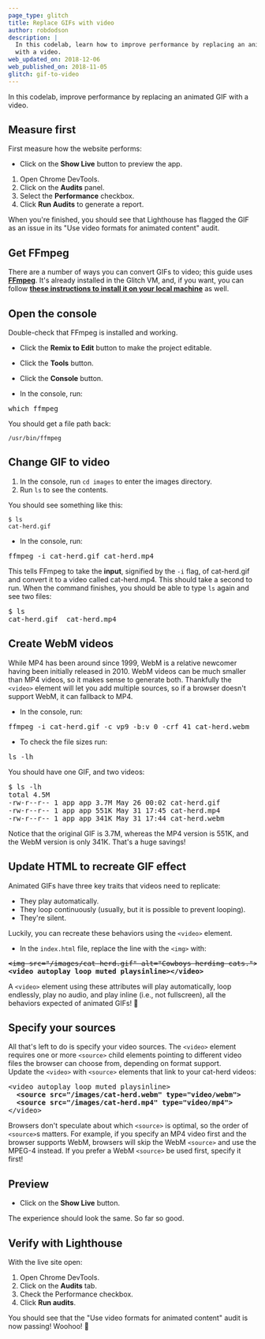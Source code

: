 ```yaml
---
page_type: glitch
title: Replace GIFs with video
author: robdodson
description: |
  In this codelab, learn how to improve performance by replacing an animated GIF
  with a video.
web_updated_on: 2018-12-06
web_published_on: 2018-11-05
glitch: gif-to-video
---
```


In this codelab, improve performance by replacing an animated GIF with a
video.

## Measure first

First measure how the website performs:

- Click on the **Show Live** button to preview the app.

1. Open Chrome DevTools.
1. Click on the **Audits** panel.
1. Select the **Performance** checkbox.
1. Click **Run Audits** to generate a report.

When you're finished, you should see that Lighthouse has flagged the GIF as an
issue in its "Use video formats for animated content" audit.

## Get FFmpeg

There are a number of ways you can convert GIFs to video; this guide uses
**[FFmpeg](https://www.ffmpeg.org/)**. It's already installed in the Glitch VM,
and, if you want, you can follow **[these instructions to install it on your
local
machine](https://developers.google.com/web/fundamentals/performance/optimizing-content-efficiency/replace-animated-gifs-with-video/#converting_animated_gifs_to_video)**
as well.

## Open the console

Double-check that FFmpeg is installed and working.

- Click the **Remix to Edit** button to make the project editable.

- Click the **Tools** button.

- Click the **Console** button.

- In the console, run:

<pre class="devsite-terminal">
which ffmpeg
</pre>

You should get a file path back:

```shell
/usr/bin/ffmpeg
```

## Change GIF to video

1. In the console, run `cd images` to enter the images directory.
1. Run `ls` to see the contents.

You should see something like this:

```shell
$ ls
cat-herd.gif
```

- In the console, run:

<pre class="devsite-terminal devsite-click-to-copy">
ffmpeg -i cat-herd.gif cat-herd.mp4
</pre>

This tells FFmpeg to take the **input**, signified by the `-i` flag, of
cat-herd.gif and convert it to a video called cat-herd.mp4. This should take a
second to run. When the command finishes, you should be able to type `ls` again
and see two files:

<pre class="prettyprint devsite-disable-click-to-copy">
$ ls  
cat-herd.gif  cat-herd.mp4
</pre>

## Create WebM videos

While MP4 has been around since 1999, WebM is a relative newcomer having been
initially released in 2010. WebM videos can be much smaller than MP4 videos, so
it makes sense to generate both. Thankfully the `<video>` element will let you
add multiple sources, so if a browser doesn't support WebM, it can fallback to
MP4.

- In the console, run:

<pre class="devsite-terminal devsite-click-to-copy">
ffmpeg -i cat-herd.gif -c vp9 -b:v 0 -crf 41 cat-herd.webm
</pre>

- To check the file sizes run:

<pre class="devsite-terminal devsite-click-to-copy">
ls -lh
</pre>

You should have one GIF, and two videos:

<pre class="prettyprint devsite-disable-click-to-copy">
$ ls -lh
total 4.5M
-rw-r--r-- 1 app app 3.7M May 26 00:02 cat-herd.gif  
-rw-r--r-- 1 app app 551K May 31 17:45 cat-herd.mp4  
-rw-r--r-- 1 app app 341K May 31 17:44 cat-herd.webm
</pre>

Notice that the original GIF is 3.7M, whereas the MP4 version is 551K, and the
WebM version is only 341K. That's a huge savings!

## Update HTML to recreate GIF effect

Animated GIFs have three key traits that videos need to replicate:

- They play automatically.
- They loop continuously (usually, but it is possible to prevent looping).
- They're silent.

Luckily, you can recreate these behaviors using the `<video>` element.

- In the `index.html` file, replace the line with the `<img>` with:

<pre class="prettyprint devsite-disable-click-to-copy">
<s>&lt;img src=&quot;/images/cat-herd.gif&quot; alt=&quot;Cowboys herding cats.&quot;&gt;</s>
<strong>&lt;video autoplay loop muted playsinline&gt;&lt;/video&gt;</strong>
</pre>

A `<video>` element using these attributes will play automatically, loop
endlessly, play no audio, and play inline (i.e., not fullscreen), all the
behaviors expected of animated GIFs! 🎉

## Specify your sources

All that's left to do is specify your video sources. The `<video>` element requires
one or more `<source>` child elements pointing to different video files the
browser can choose from, depending on format support.  
Update the `<video>` with `<source>` elements that link to your cat-herd videos:  

<pre class="prettyprint">
&lt;video autoplay loop muted playsinline&gt;
  <strong>&lt;source src=&quot;/images/cat-herd.webm&quot; type=&quot;video/webm&quot;&gt;</strong>
  <strong>&lt;source src=&quot;/images/cat-herd.mp4&quot; type=&quot;video/mp4&quot;&gt;</strong>
&lt;/video&gt;
</pre>

<div class="aside note">
Browsers don't speculate about which <code>&lt;source&gt;</code> is optimal, so the order
of <code>&lt;source&gt;</code>s matters. For example, if you specify an MP4 video first and the
browser supports WebM, browsers will skip the WebM <code>&lt;source&gt;</code> and use the MPEG-4
instead. If you prefer a WebM <code>&lt;source&gt;</code> be used first, specify it first!
</div>

## Preview

-  Click on the **Show Live** button.

The experience should look the same. So far so good.  

## Verify with Lighthouse

With the live site open:
1. Open Chrome DevTools.
1. Click on the **Audits** tab.
1. Check the Performance checkbox.
1. Click **Run audits**.

You should see that the "Use video formats for animated content" audit is now
passing! Woohoo! 💪
